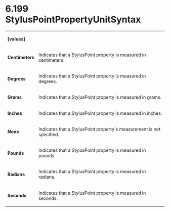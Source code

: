 <html dir="LTR" xmlns:mshelp="http://msdn.microsoft.com/mshelp" xmlns:ddue="http://ddue.schemas.microsoft.com/authoring/2003/5" xmlns:xlink="http://www.w3.org/1999/xlink" xmlns:tool="http://www.microsoft.com/tooltip"><body><input type="hidden" id="userDataCache" class="userDataStyle"><input type="hidden" id="hiddenScrollOffset"><img id="dropDownImage" style="display:none; height:0; width:0;" src="../local/drpdown.gif"><img id="dropDownHoverImage" style="display:none; height:0; width:0;" src="../local/drpdown_orange.gif"><img id="collapseImage" style="display:none; height:0; width:0;" src="../local/collapse.gif"><img id="expandImage" style="display:none; height:0; width:0;" src="../local/exp.gif"><img id="collapseAllImage" style="display:none; height:0; width:0;" src="../local/collall.gif"><img id="expandAllImage" style="display:none; height:0; width:0;" src="../local/expall.gif"><img id="copyImage" style="display:none; height:0; width:0;" src="../local/copycode.gif"><img id="copyHoverImage" style="display:none; height:0; width:0;" src="../local/copycodeHighlight.gif"><div id="header"><h1 class="heading">6.199 StylusPointPropertyUnitSyntax</h1></div><div id="mainSection"><div id="mainBody"><div id="allHistory" class="saveHistory" onsave="saveAll()" onload="loadAll()"></div>




<p xmlns:wsd="http://wsdev.schemas.microsoft.com/authoring/2008/2" xmlns:msxsl="urn:schemas-microsoft-com:xslt" xmlns:script="urn:script" xmlns:build="urn:build">
<div id="sectionSection0" class="section" name="collapseableSection"><content xmlns="http://ddue.schemas.microsoft.com/authoring/2003/5" xmlns:wsd="http://wsdev.schemas.microsoft.com/authoring/2008/2" xmlns:msxsl="urn:schemas-microsoft-com:xslt" xmlns:script="urn:script" xmlns:build="urn:build">
				</content></div><div id="sectionSection1" class="section" name="collapseableSection"><content xmlns="http://ddue.schemas.microsoft.com/authoring/2003/5" xmlns:wsd="http://wsdev.schemas.microsoft.com/authoring/2008/2" xmlns:msxsl="urn:schemas-microsoft-com:xslt" xmlns:script="urn:script" xmlns:build="urn:build">
					<p xmlns=""><b></b></p><table class="ProtocolAuthoredTable" xmlns=""><tr>
								<td>
									<p>
										<b>[values]</b>
									</p>
								</td>
								<td>
								</td>
							</tr><tr>
							<td>
								<p>
									<b>Centimeters</b>
								</p>
							</td>
							<td>
								<p>Indicates that a StylusPoint property is measured in centimeters.</p>
							</td>
						</tr><tr>
							<td>
								<p>
									<b>Degrees</b>
								</p>
							</td>
							<td>
								<p>Indicates that a StylusPoint property is measured in degrees.</p>
							</td>
						</tr><tr>
							<td>
								<p>
									<b>Grams</b>
								</p>
							</td>
							<td>
								<p>Indicates that a StylusPoint property is measured in grams.</p>
							</td>
						</tr><tr>
							<td>
								<p>
									<b>Inches</b>
								</p>
							</td>
							<td>
								<p>Indicates that a StylusPoint property is measured in inches.</p>
							</td>
						</tr><tr>
							<td>
								<p>
									<b>None</b>
								</p>
							</td>
							<td>
								<p>Indicates that a StylusPoint property's measurement is not specified.</p>
							</td>
						</tr><tr>
							<td>
								<p>
									<b>Pounds</b>
								</p>
							</td>
							<td>
								<p>Indicates that a StylusPoint property is measured in pounds.</p>
							</td>
						</tr><tr>
							<td>
								<p>
									<b>Radians</b>
								</p>
							</td>
							<td>
								<p>Indicates that a StylusPoint property is measured in radians.</p>
							</td>
						</tr><tr>
							<td>
								<p>
									<b>Seconds</b>
								</p>
							</td>
							<td>
								<p>Indicates that a StylusPoint property is measured in seconds.</p>
							</td>
						</tr></table>
				</content></div><!--[if gte IE 5]>
			<tool:tip element="languageFilterToolTip" avoidmouse="false"/>
		<![endif]--></div><a name="feedback"></a><span></span></div></body></html>